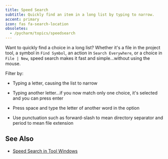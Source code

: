 ```yaml
---
title: Speed Search
subtitle: Quickly find an item in a long list by typing to narrow.
accent: primary
icon: fas fa-search-location
obsoletes:
  - /pycharm/topics/speedsearch
---
```


Want to quickly find a choice in a long list? Whether it's a file in the
project tool, a symbol in `Find Symbol`, an action in `Search Everywhere`,
or a choice in `File | New`, speed search makes it fast and simple...without
using the mouse.

Filter by:

- Typing a letter, causing the list to narrow

- Typing another letter...if you now match only one choice, it's selected
  and you can press enter

- Press space and type the letter of another word in the option

- Use punctuation such as forward-slash to mean directory separator and
  period to mean file extension

## See Also

- [Speed Search in Tool Windows](https://www.jetbrains.com/help/pycharm/speed-search-in-the-tool-windows.html)
